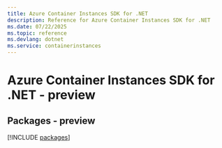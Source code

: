 ```yaml
---
title: Azure Container Instances SDK for .NET
description: Reference for Azure Container Instances SDK for .NET
ms.date: 07/22/2025
ms.topic: reference
ms.devlang: dotnet
ms.service: containerinstances
---
```

# Azure Container Instances SDK for .NET - preview
## Packages - preview
[!INCLUDE [packages](container-instances-index.md)]